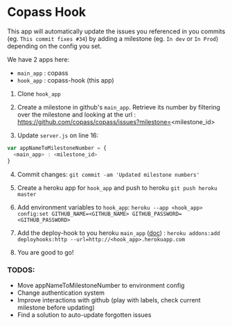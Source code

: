 # Copass Hook

This app will automatically update the issues you referenced in you commits (eg. `This commit fixes #34`) by adding a milestone (eg. `In dev` or `In Prod`) depending on the config you set.

We have 2 apps here:
- `main_app` : copass
- `hook_app` : copass-hook (this app)

1. Clone `hook_app`

2. Create a milestone in github's `main_app`. Retrieve its number by filtering over the milestone and looking at the url : https://github.com/copass/copass/issues?milestone=<milestone_id>

3. Update `server.js` on line 16:

  ```js
  var appNameToMilestoneNumber = {
    <main_app> : <milestone_id>
  }
  ```

4. Commit changes: `git commit -am 'Updated milestone numbers'`

5. Create a heroku app for `hook_app` and push to heroku `git push heroku master`

6. Add environment variables to `hook_app`: `heroku --app <hook_app> config:set GITHUB_NAME=<GITHUB_NAME> GITHUB_PASSWORD=<GITHUB_PASSWORD>`

7. Add the deploy-hook to you heroku `main_app` ([doc](https://devcenter.heroku.com/articles/deploy-hooks)) : `heroku addons:add deployhooks:http --url=http://<hook_app>.herokuapp.com`

8. You are good to go!

### TODOS:

- Move appNameToMilestoneNumber to environment config
- Change authentication system
- Improve interactions with github (play with labels, check current milestone before updating)
- Find a solution to auto-update forgotten issues